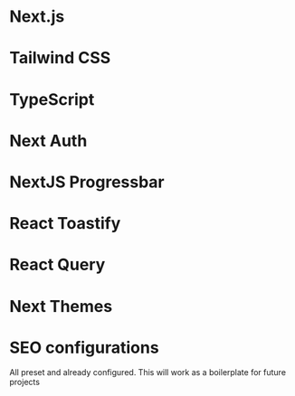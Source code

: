 # Next.js 
# Tailwind CSS 
# TypeScript 
# Next Auth
# NextJS Progressbar
# React Toastify
# React Query
# Next Themes
# SEO configurations

All preset and already configured.
This will work as a boilerplate for future projects

